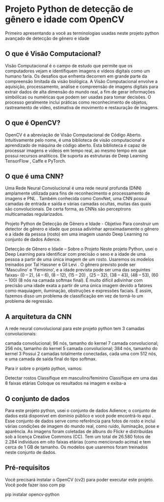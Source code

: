 # Projeto Python de detecção de gênero e idade com OpenCV

Primeiro apresentando a você as terminologias usadas neste projeto python avançado de detecção de gênero e idade

## O que é Visão Computacional?
Visão Computacional é o campo de estudo que permite que os computadores vejam e identifiquem imagens e vídeos digitais como um humano faria. Os desafios que enfrenta decorrem em grande parte da compreensão limitada da visão biológica. A Visão Computacional envolve a aquisição, processamento, análise e compreensão de imagens digitais para extrair dados de alta dimensão do mundo real, a fim de gerar informações simbólicas ou numéricas que podem ser usadas para tomar decisões. O processo geralmente inclui práticas como reconhecimento de objetos, rastreamento de vídeo, estimativa de movimento e restauração de imagens.

## O que é OpenCV?
OpenCV é a abreviação de Visão Computacional de Código Aberto. Intuitivamente pelo nome, é uma biblioteca de visão computacional e aprendizado de máquina de código aberto. Esta biblioteca é capaz de processar imagens e vídeos em tempo real, ao mesmo tempo em que possui recursos analíticos. Ele suporta as estruturas de Deep Learning TensorFlow , Caffe e PyTorch.

## O que é uma CNN?
Uma Rede Neural Convolucional é uma rede neural profunda (DNN) amplamente utilizada para fins de reconhecimento e processamento de imagens e PNL . Também conhecida como ConvNet, uma CNN possui camadas de entrada e saída e várias camadas ocultas, muitas das quais são convolucionais. De certa forma, as CNNs são perceptrons multicamadas regularizados.

Projeto Python de Detecção de Gênero e Idade - Objetivo
Para construir um detector de gênero e idade que possa adivinhar aproximadamente o gênero e a idade da pessoa (rosto) em uma imagem usando Deep Learning no conjunto de dados Adence.

Detecção de Gênero e Idade – Sobre o Projeto
Neste projeto Python, usei o Deep Learning para identificar com precisão o sexo e a idade de uma pessoa a partir de uma única imagem de um rosto. Usaremos os modelos treinados por Tal Hassner e Gil Levi . O gênero previsto pode ser 'Masculino' e 'Feminino', e a idade prevista pode ser uma das seguintes faixas- (0 – 2), (4 – 6), (8 – 12), (15 – 20) , (25 – 32), (38 – 43), (48 – 53), (60 – 100) (8 nós na camada softmax final). É muito difícil adivinhar com precisão uma idade exata a partir de uma única imagem devido a fatores como maquiagem, iluminação, obstruções e expressões faciais. E assim, fazemos disso um problema de classificação em vez de torná-lo um problema de regressão.

## A arquitetura da CNN
A rede neural convolucional para este projeto python tem 3 camadas convolucionais:

camada convolucional; 96 nós, tamanho do kernel 7
camada convolucional; 256 nós, tamanho do kernel 5
camada convolucional; 384 nós, tamanho do kernel 3
Possui 2 camadas totalmente conectadas, cada uma com 512 nós, e uma camada de saída final do tipo softmax.

Para ir sobre o projeto python, vamos:

Detectar rostos
Classifique em masculino/feminino
Classifique em uma das 8 faixas etárias
Coloque os resultados na imagem e exiba-a

## O conjunto de dados
Para este projeto python, usei o conjunto de dados Adience; o conjunto de dados está disponível em domínio público e você pode encontrá-lo aqui . Esse conjunto de dados serve como referência para fotos de rosto e inclui várias condições de imagem do mundo real, como ruído, iluminação, pose e aparência. As imagens foram coletadas de álbuns do Flickr e distribuídas sob a licença Creative Commons (CC). Tem um total de 26.580 fotos de 2.284 indivíduos em oito faixas etárias (como mencionado acima) e tem cerca de 1 GB de tamanho. Os modelos que usaremos foram treinados neste conjunto de dados.

## Pré-requisitos
Você precisará instalar o OpenCV (cv2) para poder executar este projeto. Você pode fazer isso com pip

pip instalar opencv-python
